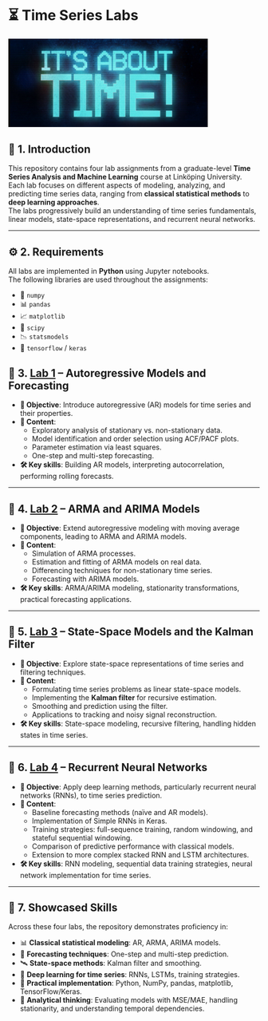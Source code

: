 # ⏳ Time Series Labs

<img src="banner.png" alt="drawing" width="400"/>

## 📌 1. Introduction
This repository contains four lab assignments from a graduate-level **Time Series Analysis and Machine Learning** course at Linköping University.
Each lab focuses on different aspects of modeling, analyzing, and predicting time series data, ranging from **classical statistical methods** to **deep learning approaches**.  
The labs progressively build an understanding of time series fundamentals, linear models, state-space representations, and recurrent neural networks.

---

## ⚙️ 2. Requirements
All labs are implemented in **Python** using Jupyter notebooks.  
The following libraries are used throughout the assignments:

- 🧮 `numpy`  
- 📊 `pandas`  
- 📈 `matplotlib`  
- 🔬 `scipy`  
- 📉 `statsmodels`  
- 🤖 `tensorflow` / `keras`

## 📘 3. [Lab 1](https://github.com/AlanCT-MLe/Forecast-Time-Series/blob/main/Lab1/tssl_lab1.ipynb) – Autoregressive Models and Forecasting

- **🎯 Objective**: Introduce autoregressive (AR) models for time series and their properties.  
- **📂 Content**:  
  - Exploratory analysis of stationary vs. non-stationary data.  
  - Model identification and order selection using ACF/PACF plots.  
  - Parameter estimation via least squares.  
  - One-step and multi-step forecasting.  
- **🛠️ Key skills**: Building AR models, interpreting autocorrelation, performing rolling forecasts.  

---

## 📗 4. [Lab 2](https://github.com/AlanCT-MLe/Forecast-Time-Series/blob/main/Lab2/tssl_lab2.ipynb) – ARMA and ARIMA Models

- **🎯 Objective**: Extend autoregressive modeling with moving average components, leading to ARMA and ARIMA models.  
- **📂 Content**:  
  - Simulation of ARMA processes.  
  - Estimation and fitting of ARMA models on real data.  
  - Differencing techniques for non-stationary time series.  
  - Forecasting with ARIMA models.  
- **🛠️ Key skills**: ARMA/ARIMA modeling, stationarity transformations, practical forecasting applications.  

---

## 📙 5. [Lab 3](https://github.com/AlanCT-MLe/Forecast-Time-Series/blob/main/Lab3/tssl_lab3.ipynb) – State-Space Models and the Kalman Filter

- **🎯 Objective**: Explore state-space representations of time series and filtering techniques.  
- **📂 Content**:  
  - Formulating time series problems as linear state-space models.  
  - Implementing the **Kalman filter** for recursive estimation.  
  - Smoothing and prediction using the filter.  
  - Applications to tracking and noisy signal reconstruction.  
- **🛠️ Key skills**: State-space modeling, recursive filtering, handling hidden states in time series.  

---

## 📕 6. [Lab 4](https://github.com/AlanCT-MLe/Forecast-Time-Series/blob/main/Lab4/tssl_lab4.ipynb) – Recurrent Neural Networks

- **🎯 Objective**: Apply deep learning methods, particularly recurrent neural networks (RNNs), to time series prediction.  
- **📂 Content**:  
  - Baseline forecasting methods (naïve and AR models).  
  - Implementation of Simple RNNs in Keras.  
  - Training strategies: full-sequence training, random windowing, and stateful sequential windowing.  
  - Comparison of predictive performance with classical models.  
  - Extension to more complex stacked RNN and LSTM architectures.  
- **🛠️ Key skills**: RNN modeling, sequential data training strategies, neural network implementation for time series.  

---

## 🚀 7. Showcased Skills

Across these four labs, the repository demonstrates proficiency in:

- 📊 **Classical statistical modeling**: AR, ARMA, ARIMA models.  
- 🔮 **Forecasting techniques**: One-step and multi-step prediction.  
- 🛰️ **State-space methods**: Kalman filter and smoothing.  
- 🤖 **Deep learning for time series**: RNNs, LSTMs, training strategies.  
- 🐍 **Practical implementation**: Python, NumPy, pandas, matplotlib, TensorFlow/Keras.  
- 🧠 **Analytical thinking**: Evaluating models with MSE/MAE, handling stationarity, and understanding temporal dependencies.  

